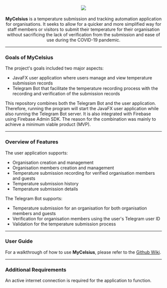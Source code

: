 <h1 align="center"><img src="https://user-images.githubusercontent.com/68066041/158012063-d7ba8fe3-8df6-48b8-abd6-01f25109f873.png"></h1>

<p align="center"><b>MyCelsius</b> is a temperature submission and tracking automation application for organisations. It seeks to allow for a quicker and more simplified way for staff members or visitors to submit their temperature for their organisation without sacrificing the lack of verification from the submission and ease of use during the COVID-19 pandemic. </p>

<!-- <p align="center"><b>MyCelsius</b> is a JavaFX application integrated with Firebase using Firebase Admin SDK that I developed as a school project. An Internet connection is required for the application to work. </p> -->

---

### Goals of MyCelsius
The project's goals included two major aspects:
 - JavaFX user application where users manage and view temperature submission records
 - Telegram Bot that facilitate the temperature recording process with the recording and verification of the submission records

This repository combines both the Telegram Bot and the user application. Therefore, running the program will start the JavaFX user application while also running the Telegram Bot server. It is also integrated with Firebase using Firebase Admin SDK. The reason for the combination was mainly to achieve a minimum viable product (MVP). 

---

### Overview of Features
The user application supports:
 - Organisation creation and management
 - Organisation members creation and management
 - Temperature submission recording for verified organisation members and guests
 - Temperature submission history
 - Temperature submission details

The Telegram Bot supports:
 - Temperature submission for an organisation for both organisation members and guests
 - Verification for organisation members using the user's Telegram user ID
 - Validation for the temperature submission process

---

### User Guide

For a walkthrough of how to use **MyCelsius**, please refer to the <a href="https://github.com/Kzeezee/MyCelsius/wiki">Github Wiki</a>.

---

### Additional Requirements
An active internet connection is required for the application to function.
